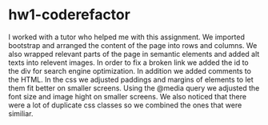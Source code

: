 # hw1-coderefactor
I worked with a tutor who helped me with this assignment. 
We imported bootstrap and arranged the content of the page into rows and columns.  We also wrapped relevant parts of the page in semantic elements and added alt texts into relevent images. In order to fix a broken link we added the id to the div for search engine optimization.  In addition we added comments to the HTML.  In the css we adjusted paddings and margins of elements to let them fit better on smaller screens.  Using the @media query we adjusted the font size and image hight on smaller screens. We also noticed that there were a lot of duplicate css classes so we combined the ones that were similiar.  
